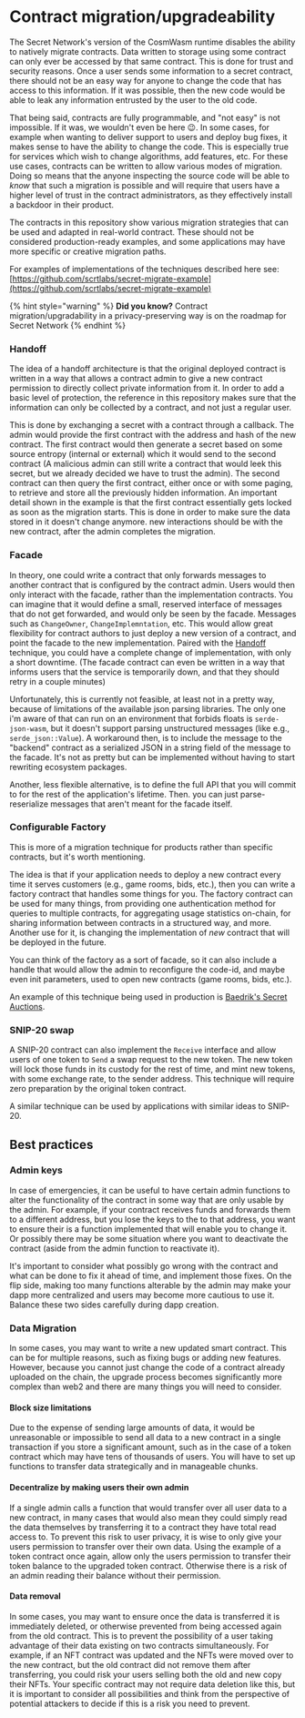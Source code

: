 # Contract migration/upgradeability

The Secret Network's version of the CosmWasm runtime disables the ability to natively migrate contracts. Data written to storage using some contract can only ever be accessed by that same contract. This is done for trust and security reasons. Once a user sends some information to a secret contract, there should not be an easy way for anyone to change the code that has access to this information. If it was possible, then the new code would be able to leak any information entrusted by the user to the old code.

That being said, contracts are fully programmable, and "not easy" is not impossible. If it was, we wouldn't even be here 😉. In some cases, for example when wanting to deliver support to users and deploy bug fixes, it makes sense to have the ability to change the code. This is especially true for services which wish to change algorithms, add features, etc. For these use cases, contracts can be written to allow various modes of migration. Doing so means that the anyone inspecting the source code will be able to _know_ that such a migration is possible and will require that users have a higher level of trust in the contract administrators, as they effectively install a backdoor in their product.

The contracts in this repository show various migration strategies that can be used and adapted in real-world contract. These should not be considered production-ready examples, and some applications may have more specific or creative migration paths.

For examples of implementations of the techniques described here see: [https://github.com/scrtlabs/secret-migrate-example](https://github.com/scrtlabs/secret-migrate-example)

{% hint style="warning" %}
**Did you know?** Contract migration/upgradability in a privacy-preserving way is on the roadmap for Secret Network
{% endhint %}

### Handoff

The idea of a handoff architecture is that the original deployed contract is written in a way that allows a contract admin to give a new contract permission to directly collect private information from it. In order to add a basic level of protection, the reference in this repository makes sure that the information can only be collected by a contract, and not just a regular user.

This is done by exchanging a secret with a contract through a callback. The admin would provide the first contract with the address and hash of the new contract. The first contract would then generate a secret based on some source entropy (internal or external) which it would send to the second contract (A malicious admin can still write a contract that would leek this secret, but we already decided we have to trust the admin). The second contract can then query the first contract, either once or with some paging, to retrieve and store all the previously hidden information. An important detail shown in the example is that the first contract essentially gets locked as soon as the migration starts. This is done in order to make sure the data stored in it doesn't change anymore. new interactions should be with the new contract, after the admin completes the migration.

### Facade

In theory, one could write a contract that only forwards messages to another contract that is configured by the contract admin. Users would then only interact with the facade, rather than the implementation contracts. You can imagine that it would define a small, reserved interface of messages that do not get forwarded, and would only be seen by the facade. Messages such as `ChangeOwner`, `ChangeImplemntation`, etc. This would allow great flexibility for contract authors to just deploy a new version of a contract, and point the facade to the new implementation. Paired with the [Handoff](https://github.com/scrtlabs/secret-migrate-example#handoff) technique, you could have a complete change of implementation, with only a short downtime. (The facade contract can even be written in a way that informs users that the service is temporarily down, and that they should retry in a couple minutes)

Unfortunately, this is currently not feasible, at least not in a pretty way, because of limitations of the available json parsing libraries. The only one i'm aware of that can run on an environment that forbids floats is `serde-json-wasm`, but it doesn't support parsing unstructured messages (like e.g., `serde_json::Value`). A workaround then, is to include the message to the "backend" contract as a serialized JSON in a string field of the message to the facade. It's not as pretty but can be implemented without having to start rewriting ecosystem packages.

Another, less flexible alternative, is to define the full API that you will commit to for the rest of the application's lifetime. Then. you can just parse-reserialize messages that aren't meant for the facade itself.

### Configurable Factory

This is more of a migration technique for products rather than specific contracts, but it's worth mentioning.

The idea is that if your application needs to deploy a new contract every time it serves customers (e.g., game rooms, bids, etc.), then you can write a factory contract that handles some things for you. The factory contract can be used for many things, from providing one authentication method for queries to multiple contracts, for aggregating usage statistics on-chain, for sharing information between contracts in a structured way, and more. Another use for it, is changing the implementation of _new_ contract that will be deployed in the future.

You can think of the factory as a sort of facade, so it can also include a handle that would allow the admin to reconfigure the code-id, and maybe even init parameters, used to open new contracts (game rooms, bids, etc.).

An example of this technique being used in production is [Baedrik's Secret Auctions](https://github.com/baedrik/secret-auction-factory).

### SNIP-20 swap

A SNIP-20 contract can also implement the `Receive` interface and allow users of one token to `Send` a swap request to the new token. The new token will lock those funds in its custody for the rest of time, and mint new tokens, with some exchange rate, to the sender address. This technique will require zero preparation by the original token contract.

A similar technique can be used by applications with similar ideas to SNIP-20.

## Best practices

### Admin keys

In case of emergencies, it can be useful to have certain admin functions to alter the functionality of the contract in some way that are only usable by the admin. For example, if your contract receives funds and forwards them to a different address, but you lose the keys to the to that address, you want to ensure their is a function implemented that will enable you to change it. Or possibly there may be some situation where you want to deactivate the contract (aside from the admin function to reactivate it).

It's important to consider what possibly go wrong with the contract and what can be done to fix it ahead of time, and implement those fixes. On the flip side, making too many functions alterable by the admin may make your dapp more centralized and users may become more cautious to use it. Balance these two sides carefully during dapp creation.

### Data Migration

In some cases, you may want to write a new updated smart contract. This can be for multiple reasons, such as fixing bugs or adding new features. However, because you cannot just change the code of a contract already uploaded on the chain, the upgrade process becomes significantly more complex than web2 and there are many things you will need to consider.

#### Block size limitations

Due to the expense of sending large amounts of data, it would be unreasonable or impossible to send all data to a new contract in a single transaction if you store a significant amount, such as in the case of a token contract which may have tens of thousands of users. You will have to set up functions to transfer data strategically and in manageable chunks.

#### Decentralize by making users their own admin

If a single admin calls a function that would transfer over all user data to a new contract, in many cases that would also mean they could simply read the data themselves by transferring it to a contract they have total read access to. To prevent this risk to user privacy, it is wise to only give your users permission to transfer over their own data. Using the example of a token contract once again, allow only the users permission to transfer their token balance to the upgraded token contract. Otherwise there is a risk of an admin reading their balance without their permission.

#### Data removal

In some cases, you may want to ensure once the data is transferred it is immediately deleted, or otherwise prevented from being accessed again from the old contract. This is to prevent the possibility of a user taking advantage of their data existing on two contracts simultaneously. For example, if an NFT contract was updated and the NFTs were moved over to the new contract, but the old contract did not remove them after transferring, you could risk your users selling both the old and new copy their NFTs. Your specific contract may not require data deletion like this, but it is important to consider all possibilities and think from the perspective of potential attackers to decide if this is a risk you need to prevent.

